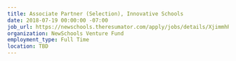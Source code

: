 ```yaml
---
title: Associate Partner (Selection), Innovative Schools
date: 2018-07-19 00:00:00 -07:00
job_url: https://newschools.theresumator.com/apply/jobs/details/XjimmhRQEm?
organization: NewSchools Venture Fund
employment_type: Full Time
location: TBD
---
```


